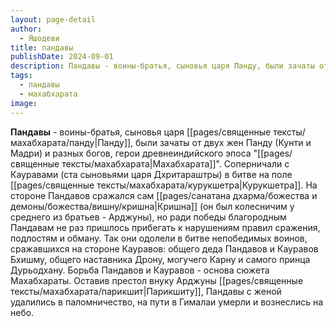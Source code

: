 ```yaml
---
layout: page-detail
author:
  - Яшодеви
title: пандавы
publishDate: 2024-09-01
description: Пандавы - воины-братья, сыновья царя Панду, были зачаты от двух жен Панду (Кунти и Мадри) и разных богов, герои древнеиндийского эпоса Махабхарата.
tags:
  - пандавы
  - махабхарата
image:
---
```

**Пандавы** - воины-братья, сыновья царя [[pages/священные тексты/махабхарата/панду|Панду]], были зачаты от двух жен Панду (Кунти и Мадри) и разных богов, герои древнеиндийского эпоса "[[pages/священные тексты/махабхарата|Махабхарата]]". Соперничали с Кауравами (ста сыновьями царя Дхритараштры) в битве на поле [[pages/священные тексты/махабхарата/курукшетра|Курукшетра]]. На стороне Пандавов сражался сам [[pages/санатана дхарма/божества и демоны/божества/вишну/кришна|Кришна]] (он был колесничим у среднего из братьев - Арджуны), но ради победы благородным Пандавам не раз пришлось прибегать к нарушениям правил сражения, подлостям и обману. Так они одолели в битве непобедимых воинов, сражавшихся на стороне Кауравов: общего деда Пандавов и Кауравов Бхишму, общего наставника Дрону, могучего Карну и самого принца Дурьодхану. Борьба Пандавов и Кауравов - основа сюжета Махабхараты. Оставив престол внуку Арджуны [[pages/священные тексты/махабхарата/парикшит|Парикшиту]], Пандавы с женой удалились в паломничество, на пути в Гималаи умерли и вознеслись на небо.

